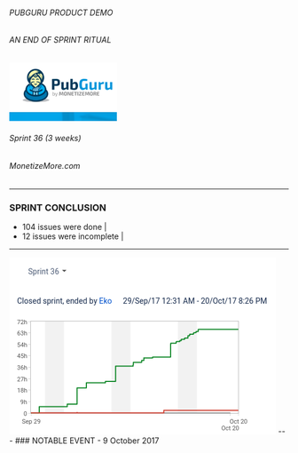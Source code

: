 ###### PUBGURU PRODUCT DEMO
###### AN END OF SPRINT RITUAL  

<img src="pg.png" alt="PuBGuru"/>

###### Sprint 36 (3 weeks)
###### MonetizeMore.com
---
### SPRINT CONCLUSION
- 104 issues were done |
- 12 issues were incomplete |

---
<img src="chart.png" />
---
### NOTABLE EVENT
- 9 October 2017 